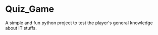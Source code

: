 # Quiz_Game
 A simple and fun python project to test the player's general knowledge about IT stuffs.
